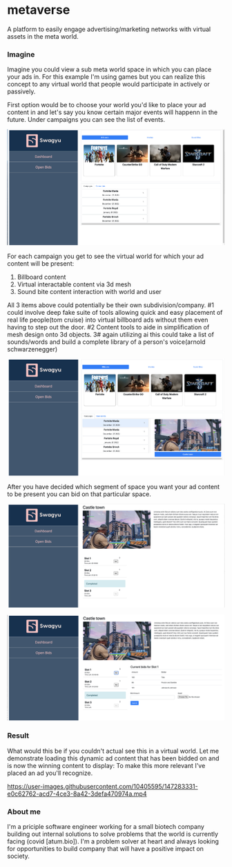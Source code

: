 # metaverse

A platform to easily engage advertising/marketing networks with virtual assets in the meta world.

### Imagine

Imagine you could view a sub meta world space in which you can place your ads in. For this example I'm using games but you can realize this concept to any virtual world that people would participate in actively or passively.

First option would be to choose your world you'd like to place your ad content in and let's say you know certain major events will happenn in the future.  Under campaigns you can see the list of events.

![alt text](https://github.com/mhuon/metaverse/blob/main/images/ss1.png?raw=true)

For each campaign you get to see the virtual world for which your ad content will be present:

1. Billboard content
2. Virtual interactable content via 3d mesh
3. Sound bite content interaction with world and user

All 3 items above could potentially be their own subdivision/company. #1 could involve deep fake suite of tools allowing quick and easy placement of real life people(tom cruise) into virtual billboard ads without them even having to step out the door. #2 Content tools to aide in simplification of mesh design onto 3d objects. 3# again utilizing ai this could take a list of sounds/words and build a complete library of a person's voice(arnold schwarzenegger)

![alt text](https://github.com/mhuon/metaverse/blob/main/images/ss2.png?raw=true)

After you have decided which segment of space you want your ad content to be present you can bid on that particular space.

![alt text](https://github.com/mhuon/metaverse/blob/main/images/ss3.png?raw=true)

![alt text](https://github.com/mhuon/metaverse/blob/main/images/ss5.png?raw=true)

### Result

What would this be if you couldn't actual see this in a virtual world. Let me demonstrate loading this dynamic ad content that has been bidded on and is now the winning content to display:  To make this more relevant I've placed an ad you'll recognize.


https://user-images.githubusercontent.com/10405595/147283331-e0c62762-acd7-4ce3-8a42-3defa470974a.mp4

### About me

I'm a priciple software engineer working for a small biotech company building out internal solutions to solve problems that the world is currently facing (covid [atum.bio]). I'm a problem solver at heart and always looking for opportunities to build company that will have a positive impact on society.



